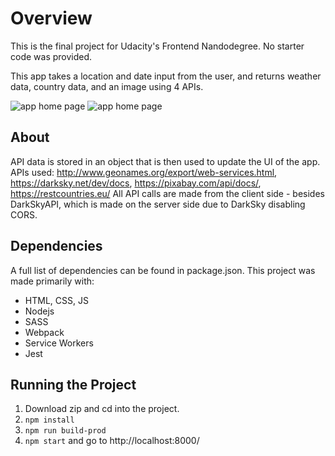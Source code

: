 # Overview #

This is the final project for Udacity's Frontend Nandodegree. No starter code was provided. 

This app takes a location and date input from the user, and returns weather data, country data, and an image using 4 APIs.

![app home page](https://i.ibb.co/MhK9SgQ/Screen-Shot-2020-02-11-at-11-54-17-PM.png)
![app home page](https://i.ibb.co/27gLLcV/Screen-Shot-2020-02-11-at-11-44-19-PM.png)

## About ##

API data is stored in an object that is then used to update the UI of the app. 
APIs used: http://www.geonames.org/export/web-services.html, https://darksky.net/dev/docs, https://pixabay.com/api/docs/, https://restcountries.eu/
All API calls are made from the client side - besides DarkSkyAPI, which is made on the server side due to DarkSky disabling CORS.


## Dependencies ##

A full list of dependencies can be found in package.json. This project was made primarily with:

* HTML, CSS, JS
* Nodejs
* SASS
* Webpack
* Service Workers
* Jest

## Running the Project ##

1. Download zip and cd into the project.
2. `npm install`
3. `npm run build-prod`
4. `npm start` and go to http://localhost:8000/

